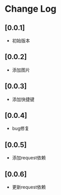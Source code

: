 # Change Log

## [0.0.1]

- 初始版本

## [0.0.2]

- 添加图片

## [0.0.3]

- 添加快捷键

## [0.0.4]

- bug修复

## [0.0.5]

- 添加request依赖

## [0.0.6]

- 更新request依赖
